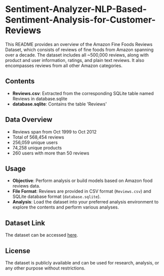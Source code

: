 # Sentiment-Analyzer-NLP-Based-Sentiment-Analysis-for-Customer-Reviews

This README provides an overview of the Amazon Fine Foods Reviews Dataset, which consists of reviews of fine foods from Amazon spanning over a decade. The dataset includes all ~500,000 reviews, along with product and user information, ratings, and plain text reviews. It also encompasses reviews from all other Amazon categories.

## Contents

- **Reviews.csv**: Extracted from the corresponding SQLite table named Reviews in database.sqlite
- **database.sqlite**: Contains the table 'Reviews'

## Data Overview

- Reviews span from Oct 1999 to Oct 2012
- Total of 568,454 reviews
- 256,059 unique users
- 74,258 unique products
- 260 users with more than 50 reviews

## Usage

- **Objective**: Perform analysis or build models based on Amazon food reviews data.
- **File Format**: Reviews are provided in CSV format (`Reviews.csv`) and SQLite database format (`database.sqlite`).
- **Analysis**: Load the dataset into your preferred analysis environment to explore the contents and perform various analyses.

## Dataset Link

The dataset can be accessed [here](https://www.kaggle.com/datasets/snap/amazon-fine-food-reviews/data).

## License

The dataset is publicly available and can be used for research, analysis, or any other purpose without restrictions.
